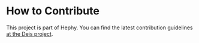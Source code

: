 # How to Contribute

This project is part of Hephy. You can find the latest contribution
guidelines [at the Deis project](https://github.com/teamhephy/deis/blob/master/CONTRIBUTING.md).

